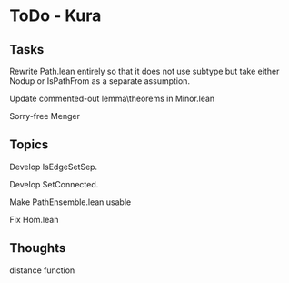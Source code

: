 # ToDo - Kura

## Tasks

Rewrite Path.lean entirely so that it does not use subtype but take either Nodup or IsPathFrom as a separate assumption.

Update commented-out lemma\theorems in Minor.lean

Sorry-free Menger

## Topics

Develop IsEdgeSetSep.

Develop SetConnected.

Make PathEnsemble.lean usable

Fix Hom.lean

## Thoughts

distance function
